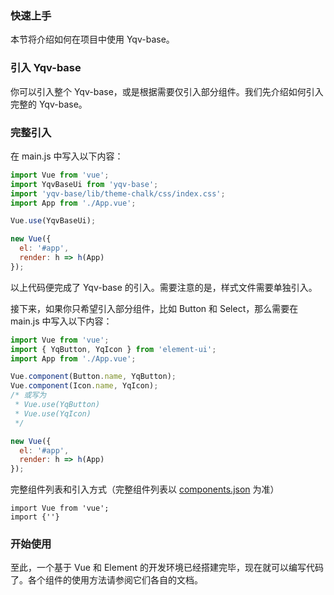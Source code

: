 ### 快速上手

本节将介绍如何在项目中使用 Yqv-base。

### 引入 Yqv-base

你可以引入整个 Yqv-base，或是根据需要仅引入部分组件。我们先介绍如何引入完整的 Yqv-base。

### 完整引入

在 main.js 中写入以下内容：

```javascript
import Vue from 'vue';
import YqvBaseUi from 'yqv-base';
import 'yqv-base/lib/theme-chalk/css/index.css';
import App from './App.vue';

Vue.use(YqvBaseUi);

new Vue({
  el: '#app',
  render: h => h(App)
});
```

以上代码便完成了 Yqv-base 的引入。需要注意的是，样式文件需要单独引入。

接下来，如果你只希望引入部分组件，比如 Button 和 Select，那么需要在 main.js 中写入以下内容：

```javascript
import Vue from 'vue';
import { YqButton, YqIcon } from 'element-ui';
import App from './App.vue';

Vue.component(Button.name, YqButton);
Vue.component(Icon.name, YqIcon);
/* 或写为
 * Vue.use(YqButton)
 * Vue.use(YqIcon)
 */

new Vue({
  el: '#app',
  render: h => h(App)
});
```

完整组件列表和引入方式（完整组件列表以 [components.json](https://github.com/ElemeFE/element/blob/master/components.json) 为准）

```
import Vue from 'vue';
import {''}
```

### 开始使用

至此，一个基于 Vue 和 Element 的开发环境已经搭建完毕，现在就可以编写代码了。各个组件的使用方法请参阅它们各自的文档。
